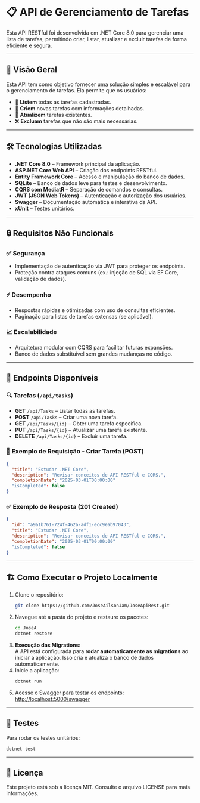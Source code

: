 # 📋 API de Gerenciamento de Tarefas

Esta API RESTful foi desenvolvida em .NET Core 8.0 para gerenciar uma lista de tarefas, permitindo criar, listar, atualizar e excluir tarefas de forma eficiente e segura.

---

## 🚀 **Visão Geral**
Esta API tem como objetivo fornecer uma solução simples e escalável para o gerenciamento de tarefas. Ela permite que os usuários:
- 📄 **Listem** todas as tarefas cadastradas.
- 📝 **Criem** novas tarefas com informações detalhadas.
- 🔄 **Atualizem** tarefas existentes.
- ❌ **Excluam** tarefas que não são mais necessárias.

---

## 🛠️ **Tecnologias Utilizadas**
- **.NET Core 8.0** – Framework principal da aplicação.
- **ASP.NET Core Web API** – Criação dos endpoints RESTful.
- **Entity Framework Core** – Acesso e manipulação do banco de dados.
- **SQLite** – Banco de dados leve para testes e desenvolvimento.
- **CQRS com MediatR** – Separação de comandos e consultas.
- **JWT (JSON Web Tokens)** – Autenticação e autorização dos usuários.
- **Swagger** – Documentação automática e interativa da API.
- **xUnit** – Testes unitários.

---

## 🔒 **Requisitos Não Funcionais**
### ✅ **Segurança**
- Implementação de autenticação via JWT para proteger os endpoints.
- Proteção contra ataques comuns (ex.: injeção de SQL via EF Core, validação de dados).

### ⚡ **Desempenho**
- Respostas rápidas e otimizadas com uso de consultas eficientes.
- Paginação para listas de tarefas extensas (se aplicável).

### 📈 **Escalabilidade**
- Arquitetura modular com CQRS para facilitar futuras expansões.
- Banco de dados substituível sem grandes mudanças no código.

---

## 📑 **Endpoints Disponíveis**

### 🔍 **Tarefas** (`/api/tasks`)
- **GET** `/api/Tasks` – Listar todas as tarefas.
- **POST** `/api/Tasks` – Criar uma nova tarefa.
- **GET** `/api/Tasks/{id}` – Obter uma tarefa específica.
- **PUT** `/api/Tasks/{id}` – Atualizar uma tarefa existente.
- **DELETE** `/api/Tasks/{id}` – Excluir uma tarefa.

### 📝 **Exemplo de Requisição - Criar Tarefa (POST)**
```json
{
  "title": "Estudar .NET Core",
  "description": "Revisar conceitos de API RESTful e CQRS.",
  "completionDate": "2025-03-01T00:00:00"
  "isCompleted": false
}
```

### ✅ **Exemplo de Resposta (201 Created)**
```json
{
  "id": "a9a1b761-724f-462a-adf1-ecc9eab97043",
  "title": "Estudar .NET Core",
  "description": "Revisar conceitos de API RESTful e CQRS.",
  "completionDate": "2025-03-01T00:00:00"
  "isCompleted": false
}
```

---

## 🏗️ **Como Executar o Projeto Localmente**
1. Clone o repositório:
   ```bash
   git clone https://github.com/JoseAilsonJam/JoseApiRest.git
   ```
2. Navegue até a pasta do projeto e restaure os pacotes:
   ```bash
   cd JoseA
   dotnet restore
   ```
3. **Execução das Migrations:**  
   A API está configurada para **rodar automaticamente as migrations** ao iniciar a aplicação. Isso cria e atualiza o banco de dados automaticamente.
4. Inicie a aplicação:
   ```bash
   dotnet run
   ```
5. Acesse o Swagger para testar os endpoints: [http://localhost:5000/swagger](http://localhost:44335/swagger)

---

## 🧪 **Testes**
Para rodar os testes unitários:
```bash
dotnet test
```

---


## 📝 **Licença**
Este projeto está sob a licença MIT. Consulte o arquivo LICENSE para mais informações.


